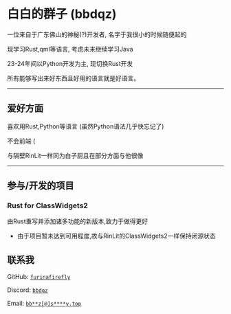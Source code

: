 # 白白的群子 (bbdqz)

一位来自于广东佛山的神秘(?)开发者, 名字于我很小的时候随便起的

现学习Rust,qml等语言, 考虑未来继续学习Java

23-24年间以Python开发为主, 现切换Rust开发

所有能够写出来好东西且好用的语言就是好语言。

---

## 爱好方面

喜欢用Rust,Python等语言 (虽然Python语法几乎快忘记了)

不会前端 (

与隔壁RinLit一样同为白子厨且在部分方面与他很像

---

## 参与/开发的项目

### Rust for ClassWidgets2

由Rust重写并添加诸多功能的新版本,致力于做得更好

* 由于项目暂未达到可用程度,故与RinLit的ClassWidgets2一样保持闭源状态

## 联系我

GitHub: [`furinafirefly`](https://github.com/furinafirefly)

Discord: [`bbdqz`](https://discord.com/users/1327899724807798867)

Email: [`bb**z[@]s****y.top`](https://siiway.top/t/m/bbdqz)




